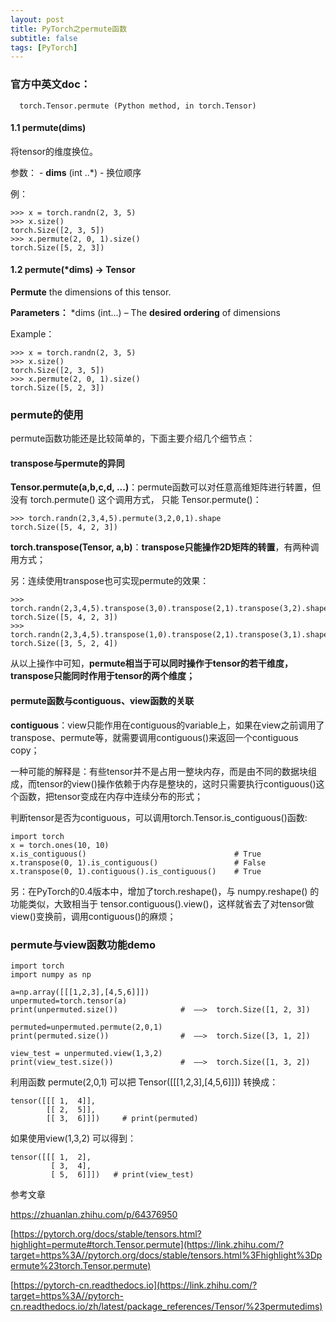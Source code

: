 ```yaml
---
layout: post
title: PyTorch之permute函数
subtitle: false
tags: [PyTorch]
---
```


<!-- ## PyTorch之permute函数 -->

### 官方中英文doc：

```python3
  torch.Tensor.permute (Python method, in torch.Tensor)
```

#### 1.1 permute(dims)

将tensor的维度换位。

参数： - __dims__ (int ..*) - 换位顺序

例：

```python3
>>> x = torch.randn(2, 3, 5) 
>>> x.size() 
torch.Size([2, 3, 5]) 
>>> x.permute(2, 0, 1).size() 
torch.Size([5, 2, 3])
```

#### 1.2 permute(\*dims) → Tensor

**Permute** the dimensions of this tensor.

**Parameters：** *dims (int...) – The **desired ordering** of dimensions

Example：

```python3
>>> x = torch.randn(2, 3, 5) 
>>> x.size() 
torch.Size([2, 3, 5]) 
>>> x.permute(2, 0, 1).size() 
torch.Size([5, 2, 3])
```

### permute的使用

permute函数功能还是比较简单的，下面主要介绍几个细节点：

#### transpose与permute的异同

**Tensor.permute(a,b,c,d, ...)**：permute函数可以对任意高维矩阵进行转置，但没有 torch.permute() 这个调用方式， 只能 Tensor.permute()：

```python3
>>> torch.randn(2,3,4,5).permute(3,2,0,1).shape
torch.Size([5, 4, 2, 3])
```

**torch.transpose(Tensor, a,b)**：**transpose只能操作2D矩阵的转置**，有两种调用方式；

另：连续使用transpose也可实现permute的效果：

```python3
>>> torch.randn(2,3,4,5).transpose(3,0).transpose(2,1).transpose(3,2).shape
torch.Size([5, 4, 2, 3])
>>> torch.randn(2,3,4,5).transpose(1,0).transpose(2,1).transpose(3,1).shape
torch.Size([3, 5, 2, 4])
```

从以上操作中可知，**permute相当于可以同时操作于tensor的若干维度，transpose只能同时作用于tensor的两个维度；**

#### permute函数与contiguous、view函数的关联

**contiguous**：view只能作用在contiguous的variable上，如果在view之前调用了transpose、permute等，就需要调用contiguous()来返回一个contiguous copy；

一种可能的解释是：有些tensor并不是占用一整块内存，而是由不同的数据块组成，而tensor的view()操作依赖于内存是整块的，这时只需要执行contiguous()这个函数，把tensor变成在内存中连续分布的形式；

判断tensor是否为contiguous，可以调用torch.Tensor.is_contiguous()函数:

```python3
import torch 
x = torch.ones(10, 10) 
x.is_contiguous()                                 # True 
x.transpose(0, 1).is_contiguous()                 # False
x.transpose(0, 1).contiguous().is_contiguous()    # True
```

另：在PyTorch的0.4版本中，增加了torch.reshape()，与 numpy.reshape() 的功能类似，大致相当于 tensor.contiguous().view()，这样就省去了对tensor做view()变换前，调用contiguous()的麻烦；

### permute与view函数功能demo

```python3
import torch
import numpy as np

a=np.array([[[1,2,3],[4,5,6]]])
unpermuted=torch.tensor(a)
print(unpermuted.size())              #  ——>  torch.Size([1, 2, 3])

permuted=unpermuted.permute(2,0,1)
print(permuted.size())                #  ——>  torch.Size([3, 1, 2])

view_test = unpermuted.view(1,3,2)
print(view_test.size())               #  ——>  torch.Size([1, 3, 2])
```

利用函数 permute(2,0,1) 可以把 Tensor([[[1,2,3],[4,5,6]]]) 转换成：

```python3
tensor([[[ 1,  4]],
        [[ 2,  5]],
        [[ 3,  6]]])     # print(permuted)    
```

如果使用view(1,3,2) 可以得到：

```python3
tensor([[[ 1,  2],
         [ 3,  4],
         [ 5,  6]]])   # print(view_test)
```

参考文章

<https://zhuanlan.zhihu.com/p/64376950>

[https://pytorch.org/docs/stable/tensors.html?highlight=permute#torch.Tensor.permute](https://link.zhihu.com/?target=https%3A//pytorch.org/docs/stable/tensors.html%3Fhighlight%3Dpermute%23torch.Tensor.permute)

[https://pytorch-cn.readthedocs.io](https://link.zhihu.com/?target=https%3A//pytorch-cn.readthedocs.io/zh/latest/package_references/Tensor/%23permutedims)